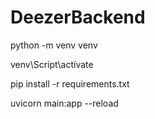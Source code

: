 # DeezerBackend

python -m venv venv

venv\Script\actívate

pip install -r requirements.txt

uvicorn main:app --reload  
